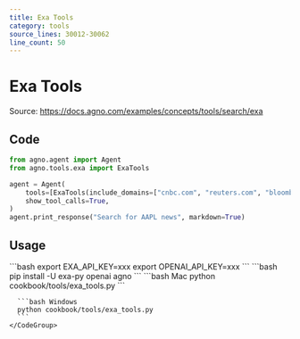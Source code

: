 ```yaml
---
title: Exa Tools
category: tools
source_lines: 30012-30062
line_count: 50
---
```


# Exa Tools
Source: https://docs.agno.com/examples/concepts/tools/search/exa



## Code

```python cookbook/tools/exa_tools.py
from agno.agent import Agent
from agno.tools.exa import ExaTools

agent = Agent(
    tools=[ExaTools(include_domains=["cnbc.com", "reuters.com", "bloomberg.com"])],
    show_tool_calls=True,
)
agent.print_response("Search for AAPL news", markdown=True)
```

## Usage

<Steps>
  <Snippet file="create-venv-step.mdx" />

  <Step title="Set your API key">
    ```bash
    export EXA_API_KEY=xxx
    export OPENAI_API_KEY=xxx
    ```
  </Step>

  <Step title="Install libraries">
    ```bash
    pip install -U exa-py openai agno
    ```
  </Step>

  <Step title="Run Agent">
    <CodeGroup>
      ```bash Mac
      python cookbook/tools/exa_tools.py
      ```

      ```bash Windows
      python cookbook/tools/exa_tools.py
      ```
    </CodeGroup>
  </Step>
</Steps>


